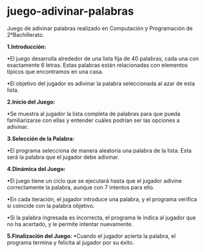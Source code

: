# juego-adivinar-palabras
Juego de adivinar palabras realizado en Computación y Programación de 2ºBachillerato.

**1.Introducción:**

•El juego desarrolla alrededor de una lista fija de 40 palabras, cada una con exactamente 6 letras. Estas palabras están relacionadas con elementos típicos que encontramos en una casa.

•El objetivo del jugador es adivinar la palabra seleccionada al azar de esta lista.

**2.Inicio del Juego:**

•Se muestra al jugador la lista completa de palabras para que pueda familiarizarse con ellas y entender cuáles podrían ser las opciones a adivinar.

**3.Selección de la Palabra:**

•El programa selecciona de manera aleatoria una palabra de la lista. Esta será la palabra que el jugador debe adivinar.

**4.Dinámica del Juego:**

•El juego tiene un ciclo que se ejecutará hasta que el jugador adivine correctamente la palabra, aunque con 7 intentos para ello.

•En cada iteración, el jugador introduce una palabra, y el programa verifica si coincide con la palabra objetivo.

•Si la palabra ingresada es incorrecta, el programa le indica al jugador que no ha acertado, y le permite intentar nuevamente.

**5.Finalización del Juego:**
•Cuando el jugador acierta la palabra, el programa termina y felicita al jugador por su éxito.
